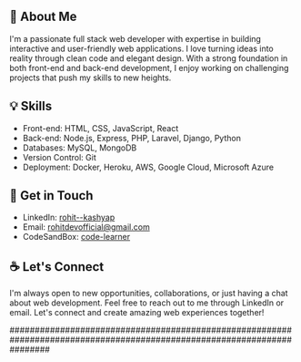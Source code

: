 ## :wave: About Me 
I'm a passionate full stack web developer with expertise in building interactive and user-friendly web applications. I love turning ideas into reality through clean code and elegant design. With a strong foundation in both front-end and back-end development, I enjoy working on challenging projects that push my skills to new heights.

## :bulb: Skills 
- Front-end: HTML, CSS, JavaScript, React
- Back-end: Node.js, Express, PHP, Laravel, Django, Python
- Databases: MySQL, MongoDB
- Version Control: Git
- Deployment: Docker, Heroku, AWS, Google Cloud, Microsoft Azure 

## 🤙 Get in Touch 
- LinkedIn: [rohit--kashyap](https://www.linkedin.com/in/rohit--kashyap/)
- Email: rohitdevofficial@gmail.com
- CodeSandBox: [code-learner](https://codesandbox.io/u/code-learner)
 
## :coffee: Let's Connect 
I'm always open to new opportunities, collaborations, or just having a chat about web development. Feel free to reach out to me through LinkedIn or email. Let's connect and create amazing web experiences together!

########################################################################################################################















